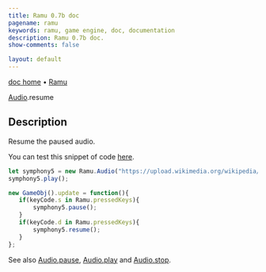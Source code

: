 ```yaml
---
title: Ramu 0.7b doc
pagename: ramu
keywords: ramu, game engine, doc, documentation
description: Ramu 0.7b doc.
show-comments: false

layout: default
---
```

[doc home](home) &#8226; [Ramu](../)  

[Audio](Audio).resume

## Description
Resume the paused audio.  

You can test this snippet of code [here](https://hermespasser.github.io/p/ramu/tryramu/?let%20symphony5%20=%20new%20Ramu.Audio(%22https://upload.wikimedia.org/wikipedia/commons/a/ae/Wolfgang_Amadeus_Mozart_-_Klarinettenkonzert_A-Dur_-_3._Rondo_%2528Allegro%2529.ogg%22);%0A%0Asymphony5.play();%0A%0Anew%20GameObj().update%20=%20function()%7B%0A%20%20%20if(keyCode.s%20in%20Ramu.pressedKeys)%7B%0A%20%20%20%20%20%20%20symphony5.pause();%0Aconsole.log(%27.%27);%0A%20%20%20%7D%0A%20%20%20if(keyCode.d%20in%20Ramu.pressedKeys)%7B%0A%20%20%20%20%20%20%20symphony5.resume();%0A%20%20%20%7D%0A%7D;%0A%0ARamu.init();).
```javascript
let symphony5 = new Ramu.Audio("https://upload.wikimedia.org/wikipedia/commons/a/ae/Wolfgang_Amadeus_Mozart_-_Klarinettenkonzert_A-Dur_-_3._Rondo_%28Allegro%29.ogg");
symphony5.play();

new GameObj().update = function(){
   if(keyCode.s in Ramu.pressedKeys){
       symphony5.pause();
   }
   if(keyCode.d in Ramu.pressedKeys){
       symphony5.resume();
   }
};
``` 
See also [Audio.pause](Audio.pause), [Audio.play](Audio.play) and [Audio.stop](Audio.stop).  
